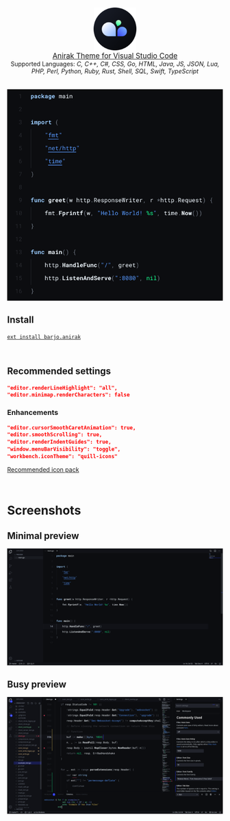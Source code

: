 <p align="center">
    <img src="https://raw.githubusercontent.com/barjoco/anirak/master/logos/anirak_circular.png" width="100"/>
    <br>
    <a style="font-size:larger;" href="https://github.com/barjoco/anirak">Anirak Theme for Visual Studio Code</a>
    <br>
    <span>Supported Languages:</span>
    <i>C, C++, C#, CSS, Go, HTML, Java, JS, JSON, Lua, <br> PHP, Perl, Python, Ruby, Rust, Shell, SQL, Swift, TypeScript</i>
    <br><br><br>
    <img src="https://raw.githubusercontent.com/barjoco/anirak/master/apps/vs-code/img/preview2.png" width="600"/>
</p>

## Install

<a href="https://marketplace.visualstudio.com/items?itemName=barjo.anirak">`ext install barjo.anirak`</a>

<br>

## Recommended settings
```json
"editor.renderLineHighlight": "all",
"editor.minimap.renderCharacters": false
```

### Enhancements
```json
"editor.cursorSmoothCaretAnimation": true,
"editor.smoothScrolling": true,
"editor.renderIndentGuides": true,
"window.menuBarVisibility": "toggle",
"workbench.iconTheme": "quill-icons"
```
[Recommended icon pack](https://marketplace.visualstudio.com/items?itemName=cdonohue.quill-icons)

<br>

# Screenshots

## Minimal preview
<img src="https://raw.githubusercontent.com/barjoco/anirak/master/apps/vs-code/img/minimal_preview2.png"/>

## Busy preview
<img src="https://raw.githubusercontent.com/barjoco/anirak/master/apps/vs-code/img/busy_preview2.png"/>